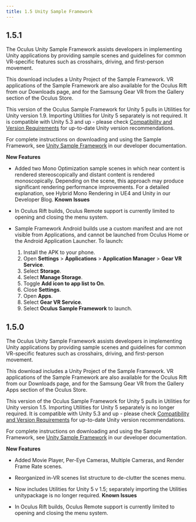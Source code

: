 ```yaml
---
title: 1.5 Unity Sample Framework
---
```

## 1.5.1

The Oculus Unity Sample Framework assists developers in implementing Unity applications by providing sample scenes and guidelines for common VR-specific features such as crosshairs, driving, and first-person movement.

This download includes a Unity Project of the Sample Framework. VR applications of the Sample Framework are also available for the Oculus Rift from our Downloads page, and for the Samsung Gear VR from the Gallery section of the Oculus Store.

This version of the Oculus Sample Framework for Unity 5 pulls in Utilities for Unity version 1.9. Importing Utilities for Unity 5 separately is not required. It is compatible with Unity 5.3 and up - please check [Compatibility and Version Requirements](/documentation/unity/latest/concepts/unity-req/ "This guide describes Unity Editor version recommendations and system requirements.") for up-to-date Unity version recommendations.

For complete instructions on downloading and using the Sample Framework, see [Unity Sample Framework](/documentation/unity/latest/concepts/unity-sample-framework/ "The Oculus Unity Sample Framework provides sample scenes and guidelines for common VR-specific features such as hand presence with Oculus Touch, crosshairs, driving, hybrid mono rendering, and video rendering to a 2D textured quad.") in our developer documentation.

**New Features**

* Added two Mono Optimization sample scenes in which near content is rendered stereoscopically and distant content is rendered monoscopically. Depending on the scene, this approach may produce significant rendering performance improvements. For a detailed explanation, see Hybrid Mono Rendering in UE4 and Unity in our Developer Blog.
**Known Issues**

* In Oculus Rift builds, Oculus Remote support is currently limited to opening and closing the menu system.
* Sample Framework Android builds use a custom manifest and are not visible from Applications, and cannot be launched from Oculus Home or the Android Application Launcher. To launch: 
	1. Install the APK to your phone.
	2. Open **Settings** > **Applications** > **Application Manager** > **Gear VR Service**.
	3. Select **Storage**.
	4. Select **Manage Storage**.
	5. Toggle **Add icon to app list to On**.
	6. Close **Settings**.
	7. Open **Apps**.
	8. Select **Gear VR Service**.
	9. Select **Oculus Sample Framework** to launch.
	
## 1.5.0

The Oculus Unity Sample Framework assists developers in implementing Unity applications by providing sample scenes and guidelines for common VR-specific features such as crosshairs, driving, and first-person movement.

This download includes a Unity Project of the Sample Framework. VR applications of the Sample Framework are also available for the Oculus Rift from our Downloads page, and for the Samsung Gear VR from the Gallery Apps section of the Oculus Store.

This version of the Oculus Sample Framework for Unity 5 pulls in Utilities for Unity version 1.5. Importing Utilities for Unity 5 separately is no longer required. It is compatible with Unity 5.3 and up - please check [Compatibility and Version Requirements](/documentation/unity/latest/concepts/unity-req/ "This guide describes Unity Editor version recommendations and system requirements.") for up-to-date Unity version recommendations.

For complete instructions on downloading and using the Sample Framework, see [Unity Sample Framework](/documentation/unity/latest/concepts/unity-sample-framework/ "The Oculus Unity Sample Framework provides sample scenes and guidelines for common VR-specific features such as hand presence with Oculus Touch, crosshairs, driving, hybrid mono rendering, and video rendering to a 2D textured quad.") in our developer documentation.

**New Features**

* Added Movie Player, Per-Eye Cameras, Multiple Cameras, and Render Frame Rate scenes.
* Reorganized in-VR scenes list structure to de-clutter the scenes menu.
* Now includes Utilities for Unity 5 v 1.5; separately importing the Utilities unitypackage is no longer required.
**Known Issues**

* In Oculus Rift builds, Oculus Remote support is currently limited to opening and closing the menu system. 
